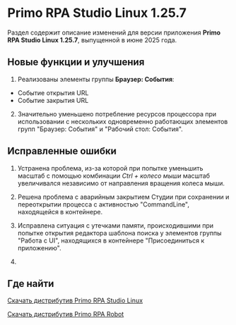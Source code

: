 # Primo RPA Studio Linux 1.25.7

Раздел содержит описание изменений для версии приложения **Primo RPA Studio Linux 1.25.7**, выпущенной в июне 2025 года. 


## Новые функции и улучшения

1. Реализованы элементы группы **Браузер: События**:
* Событие открытия URL
* Событие закрытия URL

2. Значительно уменьшено потребление ресурсов процессора при использовании с нескольких одновременно работающих элементов групп "Браузер: События" и "Рабочий стол: События".





## Исправленные ошибки 

1. Устранена проблема, из-за которой при попытке уменьшить масштаб с помощью комбинации *Ctrl + колесо мыши* масштаб увеличивался независимо от направления вращения колеса мыши.

2. Решена проблема с аварийным закрытием Студии при сохранении и переоткрытии процесса с активностью "CommandLine", находящейся в контейнере.

3. Исправлена ситуация с утечками памяти, происходившими при попытке открытия редактора шаблона поиска у элементов группы "Работа с UI", находящихся в контейнере "Присоединиться к приложению".

4. 












## Где найти 

[Скачать дистрибутив Primo RPA Studio Linux](https://disk.primo-rpa.ru/index.php/s/t9BHBjR6PP06Yax?path=%2FRelease%2FStudio)

[Скачать дистрибутив Primo RPA Robot](https://disk.primo-rpa.ru/index.php/s/t9BHBjR6PP06Yax?path=%2FRelease%2FRobot)



